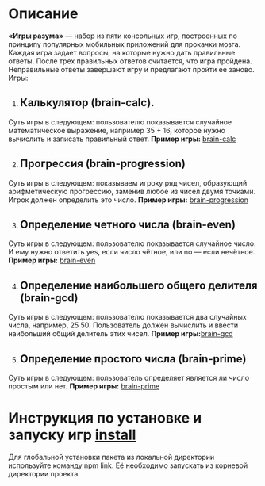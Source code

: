 # Описание

**«Игры разума»** — набор из пяти консольных игр, построенных по принципу популярных мобильных приложений для прокачки мозга. Каждая игра задает вопросы, на которые нужно дать правильные ответы. После трех правильных ответов считается, что игра пройдена. Неправильные ответы завершают игру и предлагают пройти ее заново. Игры:

1. ## Калькулятор (brain-calc).
Суть игры в следующем: пользователю показывается случайное математическое выражение, например 35 + 16, которое нужно вычислить и записать правильный ответ.
**Пример игры:** [brain-calc](https://asciinema.org/a/71CUjFUFoarzApUJQi0YIUR13)

2. ## Прогрессия (brain-progression)
Суть игры в следующем: показываем игроку ряд чисел, образующий арифметическую прогрессию, заменив любое из чисел двумя точками. Игрок должен определить это число.
**Пример игры:** [brain-progression](https://asciinema.org/a/iv56oHyWzF9A0DCl5f2Za2nNo)

3. ## Определение четного числа (brain-even)
Суть игры в следующем: пользователю показывается случайное число. И ему нужно ответить yes, если число чётное, или no — если нечётное.
**Пример игры:** [brain-even](https://asciinema.org/a/s3edAkWbPET209VmTD8gqW9sn)

4. ## Определение наибольшего общего делителя (brain-gcd)
Суть игры в следующем: пользователю показывается два случайных числа, например, 25 50. Пользователь должен вычислить и ввести наибольший общий делитель этих чисел.
**Пример игры:**[brain-gcd](https://asciinema.org/a/07630KmRIS9llTwczwMT32dqE)

5. ## Определение простого числа (brain-prime)
Суть игры в следующем: пользователь определяет является ли число простым или нет.
**Пример игры:** [brain-prime](https://asciinema.org/a/piqGHTkTnpVSXAQ966fkUMNBk)

# Инструкция по установке и запуску игр [install](https://asciinema.org/a/65yKPRLqIaJK9Kg1AJ7bSUk2M)
Для глобальной установки пакета из локальной директории используйте команду npm link. Её необходимо запускать из корневой директории проекта.
